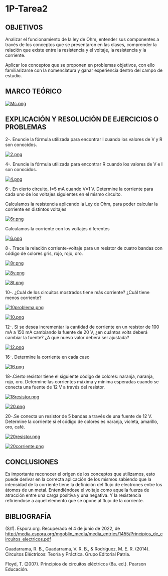# 1P-Tarea2

## OBJETIVOS

Analizar el funcionamiento de la ley de Ohm, entender sus componentes a través de los conceptos que se presentaron en las clases,
comprender la relación que existe entre la resistencia y el voltaje, la resistencia y la corriente.

Aplicar los conceptos que se proponen en problemas objetivos, con ello familiarizarse con la nomenclatura y ganar experiencia 
dentro del campo de estudio.

## MARCO TEÓRICO

[![Mc.png](https://i.postimg.cc/1zLxDxFP/Mc.png)](https://postimg.cc/5HqkMRpk)

## EXPLICACIÓN Y RESOLUCIÓN DE EJERCICIOS O PROBLEMAS

2-. Enuncie la fórmula utilizada para encontrar I cuando los valores de V y R son conocidos.

[![2.png](https://i.postimg.cc/bwVYGjmB/2.png)](https://postimg.cc/RWfx8257)


4-. Enuncie la fórmula utilizada para encontrar R cuando los valores de V e I son conocidos.

[![4.png](https://i.postimg.cc/qqQYqppb/4.png)](https://postimg.cc/CnBJ6TBk)

6-. En cierto circuito, I=5 mA cuando V=1 V. Determine la corriente para cada uno de los voltajes siguientes
en el mismo circuito.

Calculamos la resistencia aplicando la Ley de Ohm, para poder calcular la corriente en distintos voltajes

[![6r.png](https://i.postimg.cc/mkFjfRt1/6r.png)](https://postimg.cc/zH8KKswq)

Calculamos la corriente con los voltajes diferentes

[![6.png](https://i.postimg.cc/SKTHmSNg/6.png)](https://postimg.cc/Z9NwchNN)

8-. Trace la relación corriente-voltaje para un resistor de cuatro bandas con código de colores gris, rojo,
rojo, oro.

[![8r.png](https://i.postimg.cc/kXwQ1fMd/8r.png)](https://postimg.cc/mtz1h3Fd)

[![8v.png](https://i.postimg.cc/fRrxZy02/8v.png)](https://postimg.cc/75SCnx90)

[![8t.png](https://i.postimg.cc/fTHdjy5z/8t.png)](https://postimg.cc/2VZ3CzPM)

10-. ¿Cuál de los circuitos mostrados tiene más corriente? ¿Cuál tiene menos corriente?

[![10problema.png](https://i.postimg.cc/xjpj6mr4/10problema.png)](https://postimg.cc/6TRN3ypr)

[![10.png](https://i.postimg.cc/VkG38qRx/10.png)](https://postimg.cc/gxhMy61s)

12-. Si se desea incrementar la cantidad de corriente en un resistor de 100 mA a 150 mA cambiando la fuente
de 20 V, ¿en cuántos volts deberá cambiar la fuente? ¿A qué nuevo valor deberá ser ajustada?

[![12.png](https://i.postimg.cc/Rh2Ny6YK/12.png)](https://postimg.cc/QKk8Wthd)

16-. Determine la corriente en cada caso

[![16.png](https://i.postimg.cc/WpSR8cZp/16.png)](https://postimg.cc/9z4NXS1s)

18-.Cierto resistor tiene el siguiente código de colores: naranja, naranja, rojo, oro. Determine las corrientes
máxima y mínima esperadas cuando se conecta una fuente de 12 V a través del resistor.

[![18resistor.png](https://i.postimg.cc/3wH76Cx3/18resistor.png)](https://postimg.cc/TKQZ5bbs)

[![20.png](https://i.postimg.cc/mD7GScst/20.png)](https://postimg.cc/YG2VrCjH)

20-.Se conecta un resistor de 5 bandas a través de una fuente de 12 V. Determine la corriente si el código
de colores es naranja, violeta, amarillo, oro, café.

[![20resistor.png](https://i.postimg.cc/2jH0KkS6/20resistor.png)](https://postimg.cc/jC76WrN0)

[![20corriente.png](https://i.postimg.cc/YCNgTRz3/20corriente.png)](https://postimg.cc/sMXvhp8Q)

## CONCLUSIONES

Es importante reconocer el origen de los conceptos que utilizamos, esto puede derivar en la correcta aplicación de los mismos
sabiendo que la intensidad de la corriente tiene la definición del flujo de electrones entre los átomos de un metal. Entendiéndose el voltaje
como aquella fuerza de atracción entre una carga positiva y una negativa. Y la resistencia refiriendose a aquel elemento que se opone al flujo de la corriente.

## BIBLIOGRAFÍA

(S/f). Espora.org. Recuperado el 4 de junio de 2022, de http://media.espora.org/mgoblin_media/media_entries/1455/Principios_de_circuitos_electricos.pdf

Guadarrama, R. B., Guadarrama, V. R. B., & Rodríguez, M. E. R. (2014). Circuitos Eléctricos: Teoría y Práctica. Grupo Editorial Patria.

Floyd, T. (2007). Principios de circuitos eléctricos (8a. ed.). Pearson Educación.




